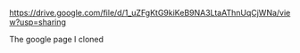 https://drive.google.com/file/d/1_uZFgKtG9kiKeB9NA3LtaAThnUqCjWNa/view?usp=sharing
 
The google page I cloned
